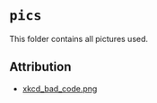 # `pics`

This folder contains all pictures used.

## Attribution

 * [xkcd_bad_code.png](https://xkcd.com/1926)
